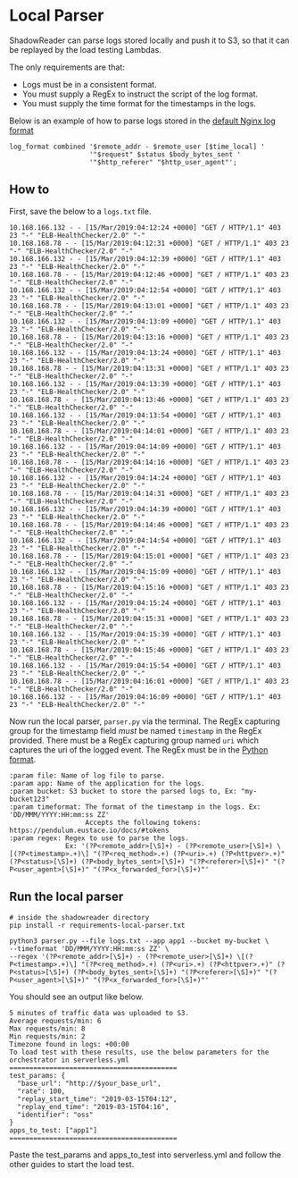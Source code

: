 # Local Parser

ShadowReader can parse logs stored locally and push it to S3, so that it can be replayed by the load testing Lambdas.


The only requirements are that:
- Logs must be in a consistent format.
- You must supply a RegEx to instruct the script of the log format.
- You must supply the time format for the timestamps in the logs.

Below is an example of how to parse logs stored in the [default Nginx log format](https://docs.nginx.com/nginx/admin-guide/monitoring/logging/)
```
log_format combined '$remote_addr - $remote_user [$time_local] '
                    '"$request" $status $body_bytes_sent '
                    '"$http_referer" "$http_user_agent"';
```

## How to
First, save the below to a `logs.txt` file.
```
10.168.166.132 - - [15/Mar/2019:04:12:24 +0000] "GET / HTTP/1.1" 403 23 "-" "ELB-HealthChecker/2.0" "-"
10.168.168.78 - - [15/Mar/2019:04:12:31 +0000] "GET / HTTP/1.1" 403 23 "-" "ELB-HealthChecker/2.0" "-"
10.168.166.132 - - [15/Mar/2019:04:12:39 +0000] "GET / HTTP/1.1" 403 23 "-" "ELB-HealthChecker/2.0" "-"
10.168.168.78 - - [15/Mar/2019:04:12:46 +0000] "GET / HTTP/1.1" 403 23 "-" "ELB-HealthChecker/2.0" "-"
10.168.166.132 - - [15/Mar/2019:04:12:54 +0000] "GET / HTTP/1.1" 403 23 "-" "ELB-HealthChecker/2.0" "-"
10.168.168.78 - - [15/Mar/2019:04:13:01 +0000] "GET / HTTP/1.1" 403 23 "-" "ELB-HealthChecker/2.0" "-"
10.168.166.132 - - [15/Mar/2019:04:13:09 +0000] "GET / HTTP/1.1" 403 23 "-" "ELB-HealthChecker/2.0" "-"
10.168.168.78 - - [15/Mar/2019:04:13:16 +0000] "GET / HTTP/1.1" 403 23 "-" "ELB-HealthChecker/2.0" "-"
10.168.166.132 - - [15/Mar/2019:04:13:24 +0000] "GET / HTTP/1.1" 403 23 "-" "ELB-HealthChecker/2.0" "-"
10.168.168.78 - - [15/Mar/2019:04:13:31 +0000] "GET / HTTP/1.1" 403 23 "-" "ELB-HealthChecker/2.0" "-"
10.168.166.132 - - [15/Mar/2019:04:13:39 +0000] "GET / HTTP/1.1" 403 23 "-" "ELB-HealthChecker/2.0" "-"
10.168.168.78 - - [15/Mar/2019:04:13:46 +0000] "GET / HTTP/1.1" 403 23 "-" "ELB-HealthChecker/2.0" "-"
10.168.166.132 - - [15/Mar/2019:04:13:54 +0000] "GET / HTTP/1.1" 403 23 "-" "ELB-HealthChecker/2.0" "-"
10.168.168.78 - - [15/Mar/2019:04:14:01 +0000] "GET / HTTP/1.1" 403 23 "-" "ELB-HealthChecker/2.0" "-"
10.168.166.132 - - [15/Mar/2019:04:14:09 +0000] "GET / HTTP/1.1" 403 23 "-" "ELB-HealthChecker/2.0" "-"
10.168.168.78 - - [15/Mar/2019:04:14:16 +0000] "GET / HTTP/1.1" 403 23 "-" "ELB-HealthChecker/2.0" "-"
10.168.166.132 - - [15/Mar/2019:04:14:24 +0000] "GET / HTTP/1.1" 403 23 "-" "ELB-HealthChecker/2.0" "-"
10.168.168.78 - - [15/Mar/2019:04:14:31 +0000] "GET / HTTP/1.1" 403 23 "-" "ELB-HealthChecker/2.0" "-"
10.168.166.132 - - [15/Mar/2019:04:14:39 +0000] "GET / HTTP/1.1" 403 23 "-" "ELB-HealthChecker/2.0" "-"
10.168.168.78 - - [15/Mar/2019:04:14:46 +0000] "GET / HTTP/1.1" 403 23 "-" "ELB-HealthChecker/2.0" "-"
10.168.166.132 - - [15/Mar/2019:04:14:54 +0000] "GET / HTTP/1.1" 403 23 "-" "ELB-HealthChecker/2.0" "-"
10.168.168.78 - - [15/Mar/2019:04:15:01 +0000] "GET / HTTP/1.1" 403 23 "-" "ELB-HealthChecker/2.0" "-"
10.168.166.132 - - [15/Mar/2019:04:15:09 +0000] "GET / HTTP/1.1" 403 23 "-" "ELB-HealthChecker/2.0" "-"
10.168.168.78 - - [15/Mar/2019:04:15:16 +0000] "GET / HTTP/1.1" 403 23 "-" "ELB-HealthChecker/2.0" "-"
10.168.166.132 - - [15/Mar/2019:04:15:24 +0000] "GET / HTTP/1.1" 403 23 "-" "ELB-HealthChecker/2.0" "-"
10.168.168.78 - - [15/Mar/2019:04:15:31 +0000] "GET / HTTP/1.1" 403 23 "-" "ELB-HealthChecker/2.0" "-"
10.168.166.132 - - [15/Mar/2019:04:15:39 +0000] "GET / HTTP/1.1" 403 23 "-" "ELB-HealthChecker/2.0" "-"
10.168.168.78 - - [15/Mar/2019:04:15:46 +0000] "GET / HTTP/1.1" 403 23 "-" "ELB-HealthChecker/2.0" "-"
10.168.166.132 - - [15/Mar/2019:04:15:54 +0000] "GET / HTTP/1.1" 403 23 "-" "ELB-HealthChecker/2.0" "-"
10.168.168.78 - - [15/Mar/2019:04:16:01 +0000] "GET / HTTP/1.1" 403 23 "-" "ELB-HealthChecker/2.0" "-"
10.168.166.132 - - [15/Mar/2019:04:16:09 +0000] "GET / HTTP/1.1" 403 23 "-" "ELB-HealthChecker/2.0" "-"
```

Now run the local parser, `parser.py` via the terminal.
The RegEx capturing group for the timestamp field *must* be named `timestamp` in the RegEx provided.
There must be a RegEx capturing group named `uri` which captures the uri of the logged event.
The RegEx must be in the [Python format](https://docs.python.org/3/howto/regex.html).
```
:param file: Name of log file to parse.
:param app: Name of the application for the logs.
:param bucket: S3 bucket to store the parsed logs to, Ex: "my-bucket123"
:param timeformat: The format of the timestamp in the logs. Ex: 'DD/MMM/YYYY:HH:mm:ss ZZ'
                   Accepts the following tokens: https://pendulum.eustace.io/docs/#tokens
:param regex: Regex to use to parse the logs.
              Ex: '(?P<remote_addr>[\S]+) - (?P<remote_user>[\S]+) \[(?P<timestamp>.+)\] "(?P<req_method>.+) (?P<uri>.+) (?P<httpver>.+)" (?P<status>[\S]+) (?P<body_bytes_sent>[\S]+) "(?P<referer>[\S]+)" "(?P<user_agent>[\S]+)" "(?P<x_forwarded_for>[\S]+)"'
```
## Run the local parser
```
# inside the shadowreader directory
pip install -r requirements-local-parser.txt
```
```
python3 parser.py --file logs.txt --app app1 --bucket my-bucket \
--timeformat 'DD/MMM/YYYY:HH:mm:ss ZZ' \
--regex '(?P<remote_addr>[\S]+) - (?P<remote_user>[\S]+) \[(?P<timestamp>.+)\] "(?P<req_method>.+) (?P<uri>.+) (?P<httpver>.+)" (?P<status>[\S]+) (?P<body_bytes_sent>[\S]+) "(?P<referer>[\S]+)" "(?P<user_agent>[\S]+)" "(?P<x_forwarded_for>[\S]+)"'
```

You should see an output like below.
```
5 minutes of traffic data was uploaded to S3.
Average requests/min: 6
Max requests/min: 8
Min requests/min: 2
Timezone found in logs: +00:00
To load test with these results, use the below parameters for the orchestrator in serverless.yml
==========================================
test_params: {
  "base_url": "http://$your_base_url",
  "rate": 100,
  "replay_start_time": "2019-03-15T04:12",
  "replay_end_time": "2019-03-15T04:16",
  "identifier": "oss"
}
apps_to_test: ["app1"]
==========================================
```

Paste the test_params and apps_to_test into serverless.yml and follow the other guides to start the load test.
